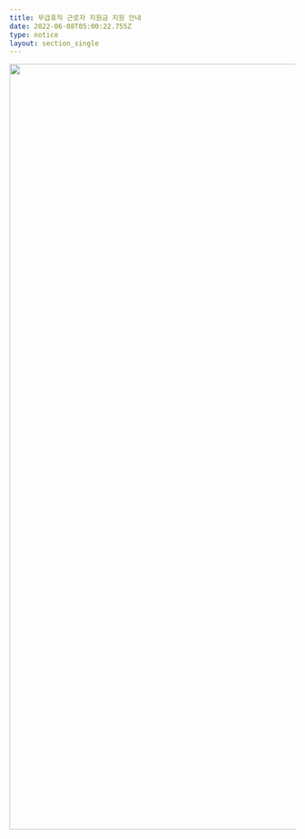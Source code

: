 ```yaml
---
title: 무급휴직 근로자 지원금 지원 안내
date: 2022-06-08T05:00:22.755Z
type: notice
layout: section_single
---
```

<p><a href="https://www.ep.go.kr/www/selectEminwonView.do?&amp;key=754&amp;notAncmtMgtNo=35468&amp;notAncmtSeCode=01" target="_blank" rel="noopener"><img src="https://drive.tiny.cloud/1/engl1s97gj9hrxpoa7eh7z5f05ozxfm1box3nxkh4j7a43ei/c72f4b24-0f67-4d49-b7a2-1b70e3df77e0" alt="" width="958" height="1349" /></a></p>